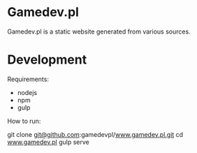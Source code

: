 # Gamedev.pl

Gamedev.pl is a static website generated from various sources.

# Development

Requirements:

- nodejs
- npm
- gulp

How to run:

  git clone git@github.com:gamedevpl/www.gamedev.pl.git
  cd www.gamedev.pl
  gulp serve
  
  

